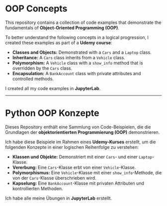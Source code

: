 # OOP Concepts

This repository contains a collection of code examples that demonstrate the fundamentals of **Object-Oriented Programming (OOP)**.

To better understand the following concepts in a logical progression, I created these examples as part of a **Udemy course**:
- **Classes and Objects:** Demonstrated with a `Cars` and a `Laptop` class.
- **Inheritance:** A `Cars` class inherits from a `Vehicle` class.
- **Polymorphism:** A `Vehicle` class with a `show_info` method that is overridden by the `Cars` class.
- **Encapsulation:** A `BankAccount` class with private attributes and controlled methods.

I created all my code examples in **JupyterLab**.
***

# Python OOP Konzepte

Dieses Repository enthält eine Sammlung von Code-Beispielen, die die Grundlagen der **objektorientierten Programmierung (OOP)** demonstrieren.

Ich habe diese Beispiele im Rahmen eines **Udemy-Kurses** erstellt, um die folgenden Konzepte in einer logischen Reihenfolge zu verstehen:
- **Klassen und Objekte:** Demonstriert mit einer `Cars`- und einer `Laptop`-Klasse.
- **Vererbung:** Eine `Cars`-Klasse erbt von einer `Vehicle`-Klasse.
- **Polymorphismus:** Eine `Vehicle`-Klasse mit einer `show_info`-Methode, die von der `Cars`-Klasse überschrieben wird.
- **Kapselung:** Eine `BankAccount`-Klasse mit privaten Attributen und kontrollierten Methoden.
  
Ich habe alle meine Übungen in **JupyterLab** erstellt.

